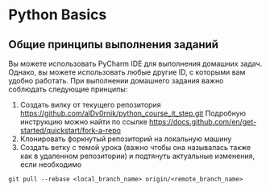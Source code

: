# Python Basics
## Общие принципы выполнения заданий

Вы можете использовать PyCharm IDE для выполнения домашних задач. Однако, вы можете использовать любые другие ID, с которыми вам удобно работать. При выполнении домашнего задания важно соблюдать следующие принципы:
1. Создать вилку от текущего репозитория https://github.com/alDv0rnik/python_course_it_step.git Подробную инструкцию можно найти по ссылке https://docs.github.com/en/get-started/quickstart/fork-a-repo
2. Клонировать форкнутый репозиторий на локальную машину
3. Создать ветку с темой урока (важно чтобы она называлась также как в удаленном репозитории) и подтянуть актуальные изменения, если необходимо
```
git pull --rebase <local_branch_name> origin/<remote_branch_name>
```
